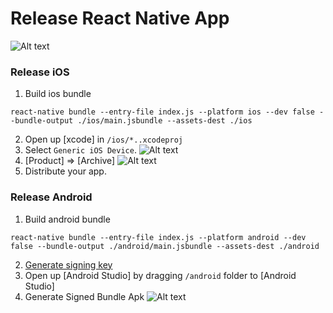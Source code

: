 # Release React Native App
![Alt text](https://user-images.githubusercontent.com/27461460/52886121-a1362580-31b6-11e9-92e5-cd2b68a83330.png)

### Release iOS
1. Build ios bundle
  ```
  react-native bundle --entry-file index.js --platform ios --dev false --bundle-output ./ios/main.jsbundle --assets-dest ./ios
  ```
2. Open up [xcode] in `/ios/*..xcodeproj`
3. Select `Generic iOS Device`.
  ![Alt text](https://user-images.githubusercontent.com/27461460/52886411-916b1100-31b7-11e9-8e74-6ceef0ec6bed.png)
4. [Product] => [Archive]
  ![Alt text](https://user-images.githubusercontent.com/27461460/52886412-916b1100-31b7-11e9-9231-5409cfb64221.png)
5. Distribute your app.

### Release Android
1. Build android bundle
  ```
  react-native bundle --entry-file index.js --platform android --dev false --bundle-output ./android/main.jsbundle --assets-dest ./android
  ```
2. [Generate signing key](https://facebook.github.io/react-native/docs/signed-apk-android)
3. Open up [Android Studio] by dragging `/android` folder to [Android Studio]
4. Generate Signed Bundle Apk
  ![Alt text](https://user-images.githubusercontent.com/27461460/52887155-19521a80-31ba-11e9-9eb7-b93c4c856bd3.png)
